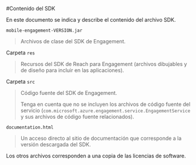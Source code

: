 <properties 
	pageTitle="Integración del SDK de Android para Azure Mobile Engagement" 
	description="Procedimientos y actualizaciones más recientes para el SDK de Android para Azure Mobile Engagement"
	services="mobile-engagement" 
	documentationCenter="mobile" 
	authors="kpiteira" 
	manager="dwrede" 
	editor="" />

<tags 
	ms.service="mobile-engagement" 
	ms.workload="mobile" 
	ms.tgt_pltfrm="mobile-android" 
	ms.devlang="Java" 
	ms.topic="article" 
	ms.date="02/12/2015" 
	ms.author="kapiteir" />

#Contenido del SDK

En este documento se indica y describe el contenido del archivo SDK.

`mobile-engagement-VERSION.jar`

> Archivos de clase del SDK de Engagement.

Carpeta `res`

> Recursos del SDK de Reach para Engagement (archivos dibujables y de diseño para incluir en las aplicaciones).

Carpeta `src`

> Código fuente del SDK de Engagement.
>
> Tenga en cuenta que no se incluyen los archivos de código fuente del servicio (`com.microsoft.azure.engagement.service.EngagementService` y sus archivos de código fuente relacionados).

`documentation.html`

> Un acceso directo al sitio de documentación que corresponde a la versión descargada del SDK.

Los otros archivos corresponden a una copia de las licencias de software.
 

<!---HONumber=August15_HO6-->
